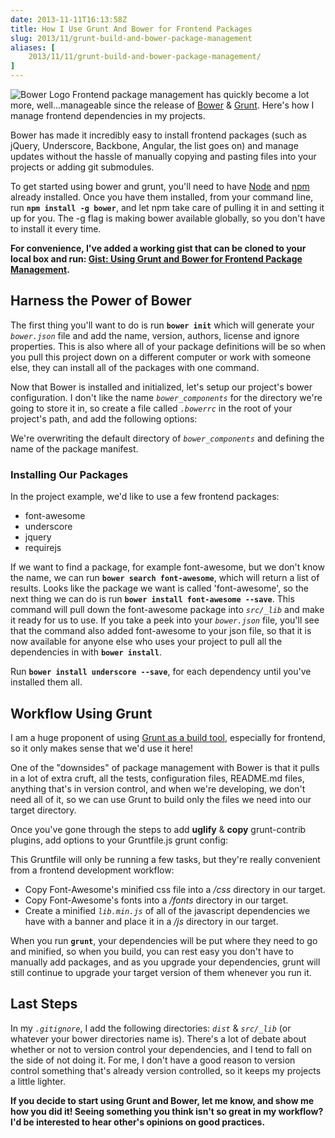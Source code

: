```yaml
---
date: 2013-11-11T16:13:58Z
title: How I Use Grunt And Bower for Frontend Packages
slug: 2013/11/grunt-build-and-bower-package-management
aliases: [
    2013/11/11/grunt-build-and-bower-package-management/
]
---
```


![Bower Logo](http://www.realchaseadams.com/imgs/2014/01/bower-logo.png) Frontend package management has quickly become a lot more, well...manageable since the release of [Bower](http://www.bower.io) & [Grunt](http://www.gruntjs.com). Here's how I manage frontend dependencies in my projects.

Bower has made it incredibly easy to install frontend packages (such as jQuery, Underscore, Backbone, Angular, the list goes on) and manage updates without the hassle of manually copying and pasting files into your projects or adding git submodules.

To get started using bower and grunt, you'll need to have [Node](http://nodejs.org) and [npm](http://npmjs.org) already installed. Once you have them installed, from your command line, run __`npm install -g bower`__, and let npm take care of pulling it in and setting it up for you. The -g flag is making bower available globally, so you don't have to install it every time.

__For convenience, I've added a working gist that can be cloned to your local box and run: [Gist: Using Grunt and Bower for Frontend Package Management](https://gist.github.com/7369801.git).__

## Harness the Power of Bower

The first thing you'll want to do is run __`bower init`__ which will generate your _`bower.json`_ file and add the name, version, authors, license and ignore properties. This is also where all of your package definitions will be so when you pull this project down on a different computer or work with someone else, they can install all of the packages with one command.

Now that Bower is installed and initialized, let's setup our project's bower configuration. I don't like the name _`bower_components`_ for the directory we're going to store it in, so create a file called _`.bowerrc`_ in the root of your project's path, and add the following options:

<script src="https://gist.github.com/chaseadamsio/7369801.js?file=.bowerrc"></script>

We're overwriting the default directory of _`bower_components`_ and defining the name of the package manifest.

### Installing Our Packages

In the project example, we'd like to use a few frontend packages:

- font-awesome
- underscore
- jquery
- requirejs

If we want to find a package, for example font-awesome, but we don't know the name, we can run __`bower search font-awesome`__, which will return a list of results. Looks like the package we want is called 'font-awesome', so the next thing we can do is run __`bower install font-awesome --save`__. This command will pull down the font-awesome package into _`src/_lib`_ and make it ready for us to use. If you take a peek into your _`bower.json`_ file, you'll see that the command also added font-awesome to your json file, so that it is now available for anyone else who uses your project to pull all the dependencies in with __`bower install`__.

Run __`bower install underscore --save`__, for each dependency until you've installed them all.

## Workflow Using Grunt

I am a huge proponent of using [Grunt as a build tool](/2013/11/07/using-grunt-for-a-better-workflow/), especially for frontend, so it only makes sense that we'd use it here!

One of the "downsides" of package management with Bower is that it pulls in a lot of extra cruft, all the tests, configuration files, README.md files, anything that's in version control, and when we're developing, we don't need all of it, so we can use Grunt to build only the files we need into our target directory.

Once you've gone through the steps to add __uglify__ &amp; __copy__ grunt-contrib plugins, add options to your Gruntfile.js grunt config:

<script src="https://gist.github.com/chaseadamsio/7369801.js?file=Gruntfile.js"></script>

This Gruntfile will only be running a few tasks, but they're really convenient from a frontend development workflow:

- Copy Font-Awesome's minified css file into a _/css_ directory in our target.
- Copy Font-Awesome's fonts into a _/fonts_ directory in our target.
- Create a minified _`lib.min.js`_ of all of the javascript dependencies we have with a banner and place it in a _/js_ directory in our target.

When you run __`grunt`__, your dependencies will be put where they need to go and minified, so when you build, you can rest easy you don't have to manually add packages, and as you upgrade your dependencies, grunt will still continue to upgrade your target version of them whenever you run it.

## Last Steps

In my _`.gitignore`_, I add the following directories: _`dist`_ &amp; _`src/_lib`_ (or whatever your bower directories name is). There's a lot of debate about whether or not to version control your dependencies, and I tend to fall on the side of not doing it. For me, I don't have a good reason to version control something that's already version controlled, so it keeps my projects a little lighter.

__If you decide to start using Grunt and Bower, let me know, and show me how you did it! Seeing something you think isn't so great in my workflow? I'd be interested to hear other's opinions on good practices.__
